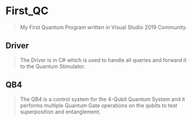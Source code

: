 # First_QC
> My First Quantum Program written in Visual Studio 2019 Community.

## Driver
> The Driver is in C# which is used to handle all queries and forward it to the Quantum Stimulator.

## QB4 
> The QB4 is a control system for the 4-Qubit Quantum System and it performs multiple Quantum Gate operations on the qubits to test superposition and entanglement.
